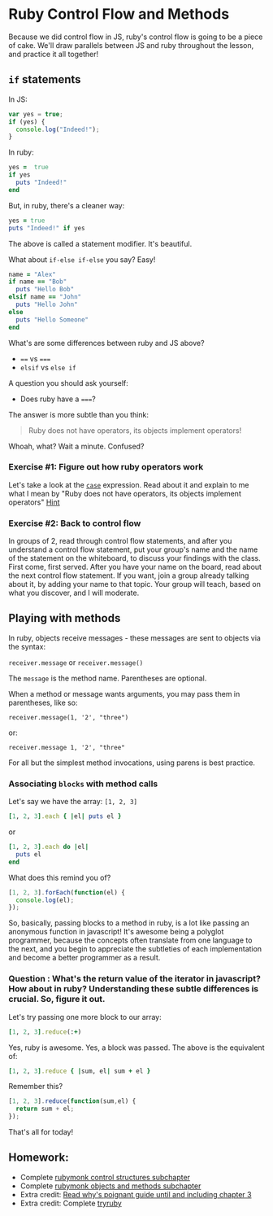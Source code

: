 # Ruby Control Flow and Methods

Because we did control flow in JS, ruby's control flow is going to be a
piece of cake. We'll draw parallels between JS and ruby throughout the
lesson, and practice it all together!

## `if` statements

In JS:

```javascript
var yes = true;
if (yes) {
  console.log("Indeed!");
}
```

In ruby:

```ruby
yes =  true
if yes
  puts "Indeed!"
end
```

But, in ruby, there's a cleaner way:

```ruby
yes = true
puts "Indeed!" if yes
```

The above is called a statement modifier. It's beautiful.

What about `if-else if-else` you say? Easy!

```ruby
name = "Alex"
if name == "Bob"
  puts "Hello Bob"
elsif name == "John"
  puts "Hello John"
else
  puts "Hello Someone"
end
```

What's are some differences between ruby and JS above?

* `==` vs `===`
* `elsif` vs `else if`

A question you should ask yourself:

* Does ruby have a `===`?

The answer is more subtle than you think:
> Ruby does not have operators, its objects implement operators!

Whoah, what? Wait a minute. Confused?

### Exercise #1: Figure out how ruby operators work

Let's take a look at the [`case`](http://ruby-doc.org/core-2.1.4/doc/syntax/control_expressions_rdoc.html#label-case+Expression) expression. Read about it and explain to me what I mean by "Ruby does not have operators, its objects implement operators" [Hint](http://ruby-doc.org/core-2.1.4/Object.html#method-i-3D-3D-3D)

### Exercise #2: Back to control flow

In groups of 2, read through control flow statements, and after you understand a control flow statement, put your group's name and the name of the statement on the whiteboard, to discuss your findings with the class. First come, first served. After you have your name on the board, read about the next control flow statement. If you want, join a group already talking about it, by adding your name to that topic. Your group will teach, based on what you discover, and I will moderate.

## Playing with methods

In ruby, objects receive messages - these messages are sent to objects via the syntax:

`receiver.message` or `receiver.message()`

The `message` is the method name. Parentheses are optional.

When a method or message wants arguments, you may pass them in parentheses, like so:

`receiver.message(1, '2', "three")`

or:

`receiver.message 1, '2', "three"`

For all but the simplest method invocations, using parens is best practice.

### Associating `blocks` with method calls

Let's say we have the array:
`[1, 2, 3]`

```ruby
[1, 2, 3].each { |el| puts el }
```

or 

```ruby
[1, 2, 3].each do |el|
  puts el
end
```

What does this remind you of?

```javascript
[1, 2, 3].forEach(function(el) {
  console.log(el);
});
```

So, basically, passing blocks to a method in ruby, is a lot like passing an anonymous function in javascript! It's awesome being a polyglot programmer, because the concepts often translate from one language to the next, and you begin to appreciate the subtleties of each implementation and become a better programmer as a result.

### Question : What's the return value of the iterator in javascript? How about in ruby? Understanding these subtle differences is crucial. So, figure it out.

Let's try passing one more block to our array:

```ruby
[1, 2, 3].reduce(:+)
```

Yes, ruby is awesome. Yes, a block was passed. The above is the equivalent of:

```ruby
[1, 2, 3].reduce { |sum, el| sum + el }
```

Remember this?

```javascript
[1, 2, 3].reduce(function(sum,el) {
  return sum + el;
});
```

That's all for today!

## Homework: 

* Complete [rubymonk control structures subchapter](https://rubymonk.com/learning/books/1-ruby-primer/chapters/8-control-structures/)
* Complete [rubymonk objects and methods subchapter](https://rubymonk.com/learning/books/1-ruby-primer/chapters/6-objects/)
* Extra credit: [Read why's poignant guide until and including chapter 3](http://mislav.uniqpath.com/poignant-guide/)
* Extra credit: Complete [tryruby](tryruby.org)